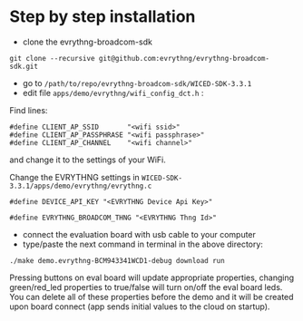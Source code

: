 # Step by step installation

* clone the evrythng-broadcom-sdk

`git clone --recursive git@github.com:evrythng/evrythng-broadcom-sdk.git`

* go to `/path/to/repo/evrythng-broadcom-sdk/WICED-SDK-3.3.1`
* edit file `apps/demo/evrythng/wifi_config_dct.h` :

Find lines:

```
#define CLIENT_AP_SSID       "<wifi ssid>"
#define CLIENT_AP_PASSPHRASE "<wifi passphrase>"
#define CLIENT_AP_CHANNEL    "<wifi channel>"
```

and change it to the settings of your WiFi.

Change the EVRYTHNG settings in `WICED-SDK-3.3.1/apps/demo/evrythng/evrythng.c`
```
#define DEVICE_API_KEY "<EVRYTHNG Device Api Key>"

#define EVRYTHNG_BROADCOM_THNG "<EVRYTHNG Thng Id>"
```

* connect the evaluation board with usb cable to your computer
* type/paste the next command in terminal in the above directory:

`./make demo.evrythng-BCM943341WCD1-debug download run`

Pressing buttons on eval board will update appropriate properties, changing green/red_led properties to true/false will turn on/off the eval board leds. You can delete all of these properties before the demo and it will be created upon board connect (app sends initial values to the cloud on startup).
